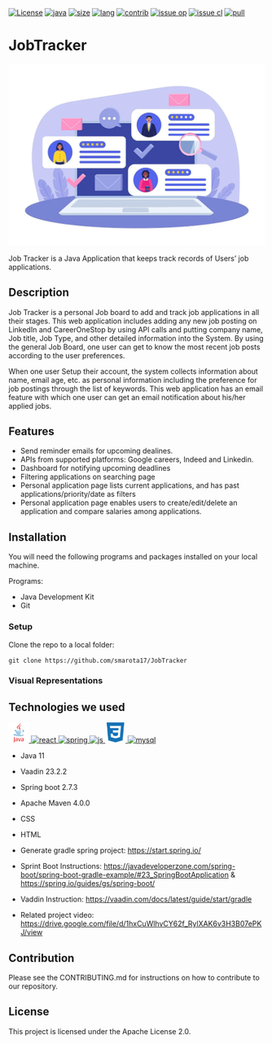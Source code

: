 [![License](https://img.shields.io/github/license/smarota17/JobTracker?style=plastic)](https://img.shields.io/github/license/smarota17/JobTracker?style=plastic)
[![java](https://img.shields.io/badge/Made%20with-Java-brightgreen?style=plastic)](https://img.shields.io/badge/Made%20with-Java-brightgreen?style=plastic)
[![size](https://img.shields.io/badge/repo%20size-2.14%20MB-brightgreen?style=plastic)](https://img.shields.io/badge/repo%20size-2.14%20MB-brightgreen?style=plastic)
[![lang](https://img.shields.io/badge/languages-4-blue?style=plastic)](https://img.shields.io/badge/languages-4-brightgreen?style=plastic)
[![contrib](https://img.shields.io/badge/contributors-5-blue?style=plastic)](https://img.shields.io/badge/contributors-5-brightgreen?style=plastic)
[![issue op](https://img.shields.io/badge/issues-14%20open-yellow?style=plastic)](https://img.shields.io/badge/issues-14%20open-brightgreen?style=plastic)
[![issue cl](https://img.shields.io/badge/issues-19%20closed-yellow?style=plastic)](https://img.shields.io/badge/issues-19%20closed-brightgreen?style=plastic)
[![pull](https://img.shields.io/badge/pull%20requests-19%20closed-yellow?style=plastic)](https://img.shields.io/badge/pull%20requests-19%20closed-brightgreen?style=plastic)

# JobTracker
<p align="center"><img width="1000" src="https://github.com/smarota17/JobTracker/blob/job-controller/resources/the_job_tracker.jpg"></p>

Job Tracker is a Java Application that keeps track records of Users’ job applications.

## Description


Job Tracker is a personal Job board to add and track job applications in all their stages. This web application includes adding any new job posting on LinkedIn and CareerOneStop by using API calls and putting company name, Job title, Job Type, and other detailed information into the System. By using the general Job Board, one user can get to know the most recent job posts according to the user preferences. 

When one user Setup their account, the system collects information about name, email age, etc. as personal information including the preference for job postings through the list of keywords. This web application has an email feature with which one user can get an email notification about his/her applied jobs.

## Features
* Send reminder emails for upcoming dealines.
* APIs from supported platforms:  Google careers, Indeed and Linkedin.
* Dashboard for notifying upcoming deadlines
* Filtering applications on searching page
* Personal application page lists current applications, and has past applications/priority/date as filters
* Personal application page enables users to create/edit/delete an application and compare salaries among applications.

## Installation

You will need the following programs and packages installed on your local machine.

Programs:

* Java Development Kit
* Git

### Setup
   Clone the repo to a local folder:

    git clone https://github.com/smarota17/JobTracker


### Visual Representations

## Technologies we used
<p align="left">
  <a href="https://www.java.com/en/" target="_blank"> 
    <img src="https://github.com/smarota17/JobTracker/blob/main/resources/java_logo.png" alt="java" width="40" height="40"/>
  </a>
  <a href="https://vaadin.com/" target="_blank">
    <img src="https://upload.wikimedia.org/wikipedia/commons/e/e0/Vaadin-logo.svg" alt="react" width="40" height="40"/>
  </a>
  <a href="https://spring.io/projects/spring-boot" target="_blank"> 
    <img src="https://spring.io/images/favicon-9d25009f65637a49ac8d91eb1cf7b75e.ico" alt="spring" width="40" height="40"/>
  </a>
  <a href="https://maven.apache.org/" target="_blank"> 
    <img src="https://idroot.us/wp-content/uploads/2019/12/Apache-Maven-logo.png" alt="js" width="40" height="40"/>
  </a>
  <a href="https://developer.mozilla.org/en-US/docs/Glossary/CSS" target="_blank"> 
    <img src="https://raw.githubusercontent.com/devicons/devicon/master/icons/css3/css3-plain.svg" alt="css" width="40" height="40"/>
  </a>
  <a href="https://html.com/" target="_blank"> 
    <img src="https://cdn-icons-png.flaticon.com/512/888/888909.png" alt="mysql" width="40" height="40"/>
  </a>
</p> 

* Java 11
* Vaadin 23.2.2
* Spring boot 2.7.3
* Apache Maven 4.0.0
* CSS
* HTML




* Generate gradle spring project: https://start.spring.io/
* Sprint Boot Instructions: https://javadeveloperzone.com/spring-boot/spring-boot-gradle-example/#23_SpringBootApplication & https://spring.io/guides/gs/spring-boot/
* Vaddin Instruction: https://vaadin.com/docs/latest/guide/start/gradle
* Related project video: https://drive.google.com/file/d/1hxCuWlhvCY62f_RylXAK6v3H3B07ePKJ/view



## Contribution

Please see the CONTRIBUTING.md for instructions on how to contribute to our repository.

## License

This project is licensed under the Apache License 2.0.
